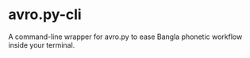 # avro.py-cli
A command-line wrapper for avro.py to ease Bangla phonetic workflow inside your terminal.
